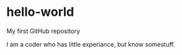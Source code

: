 # hello-world
My first GitHub repository

I am a coder who has little experiance, but know somestuff.
